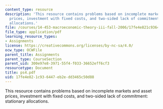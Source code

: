 ```yaml
---
content_type: resource
description: 'This resource contains problems based on incomplete markets and asset
  prices, investment with fixed costs, and two-sided lack of commitment: stationary
  allocations.'
file: /courses/14-453-macroeconomic-theory-iii-fall-2006/17fe4e821c936447eb2edd3465c50d88_ps4.pdf
file_type: application/pdf
learning_resource_types:
- Assignments
license: https://creativecommons.org/licenses/by-nc-sa/4.0/
ocw_type: OCWFile
parent_title: Assignments
parent_type: CourseSection
parent_uid: 300e97e8-3971-55f4-f033-36652eff6cf3
resourcetype: Document
title: ps4.pdf
uid: 17fe4e82-1c93-6447-eb2e-dd3465c50d88
---
```

This resource contains problems based on incomplete markets and asset prices, investment with fixed costs, and two-sided lack of commitment: stationary allocations.